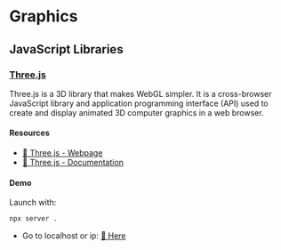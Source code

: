 # Graphics

## JavaScript Libraries

### [Three.js](https://threejs.org/)

Three.js is a 3D library that makes WebGL simpler. It is a cross-browser JavaScript library and application programming interface (API) used to create and display animated 3D computer graphics in a web browser.

#### Resources

- [📐 Three.js - Webpage](https://threejs.org/)
- [📖 Three.js - Documentation](https://threejs.org/docs/index.html#manual/en/introduction/)

#### Demo

Launch with:
```sh
npx server .
```

- Go to localhost or ip: [🔗 Here](http://localhost:3000/)